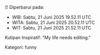 ⏰ Diperbarui pada:
- WIB: Sabtu, 21 Juni 2025 19.52.11 UTC
- WITA: Sabtu, 21 Juni 2025 20.52.11 UTC
- WIT: Sabtu, 21 Juni 2025 21.52.11 UTC

Kutipan Inspiratif:
"My life needs editing."


Kategori: funny

